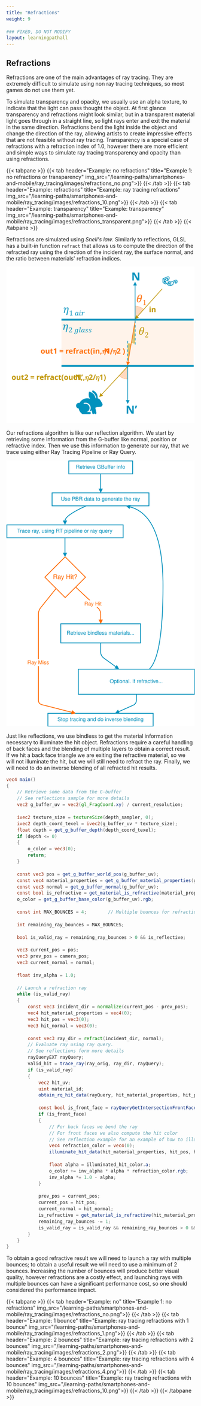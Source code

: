```yaml
---
title: "Refractions"
weight: 9

### FIXED, DO NOT MODIFY
layout: learningpathall
---
```


## Refractions

Refractions are one of the main advantages of ray tracing. They are extremely difficult to simulate using non ray tracing techniques, so most games do not use them yet.

To simulate transparency and opacity, we usually use an alpha texture, to indicate that the light can pass thought the object. At first glance transparency and refractions might look similar, but in a transparent material light goes through in a straight line, so light rays enter and exit the material in the same direction. Refractions bend the light inside the object and change the direction of the ray, allowing artists to create impressive effects that are not feasible without ray tracing. Transparency is a special case of refractions with a refraction index of 1.0, however there are more efficient and simple ways to simulate ray tracing transparency and opacity than using refractions.

{{< tabpane >}}
  {{< tab header="Example: no refractions" title="Example 1: no refractions or transparency" img_src="/learning-paths/smartphones-and-mobile/ray_tracing/images/refractions_no.png">}} {{< /tab >}}
  {{< tab header="Example: refractions" title="Example: ray tracing refractions" img_src="/learning-paths/smartphones-and-mobile/ray_tracing/images/refractions_10.png">}} {{< /tab >}}
  {{< tab header="Example: transparency" title="Example: transparency" img_src="/learning-paths/smartphones-and-mobile/ray_tracing/images/refractions_transparent.png">}} {{< /tab >}}
{{< /tabpane >}}

Refractions are simulated using *Snell's law*. Similarly to reflections, GLSL has a built-in function `refract` that allows us to compute the direction of the refracted ray using the direction of the incident ray, the surface normal, and the ratio between materials' refraction indices.

![Diagram of refractions #center](images/refractions_diagram.svg "Diagram of refractions")

Our refractions algorithm is like our reflection algorithm. We start by retrieving some information from the G-buffer like normal, position or refractive index. Then we use this information to generate our ray, that we trace using either Ray Tracing Pipeline or Ray Query.

![Diagram of our refraction algorithm #center](images/refractions_algorithm_diagram.drawio.svg "Diagram of our refraction algorithm")

Just like reflections, we use bindless to get the material information necessary to illuminate the hit object. Refractions require a careful handling of back faces and the blending of multiple layers to obtain a correct result. If we hit a back face triangle we are exiting the refractive material, so we will not illuminate the hit, but we will still need to refract the ray. Finally, we will need to do an inverse blending of all refracted hit results.


``` glsl
vec4 main()
{
    // Retrieve some data from the G-buffer
    // See reflections sample for more details
    vec2 g_buffer_uv = vec2(gl_FragCoord.xy) / current_resolution;

    ivec2 texture_size = textureSize(depth_sampler, 0);
    ivec2 depth_coord_texel = ivec2(g_buffer_uv * texture_size);
    float depth = get_g_buffer_depth(depth_coord_texel);
    if (depth <= 0)
    {
        o_color = vec3(0);
        return;
    }

    const vec3 pos = get_g_buffer_world_pos(g_buffer_uv);
    const vec4 material_properties = get_g_buffer_material_properties(g_buffer_uv);
    const vec3 normal = get_g_buffer_normal(g_buffer_uv);
    const bool is_refractive = get_material_is_refractive(material_properties);
    o_color = get_g_buffer_base_color(g_buffer_uv).rgb;

    const int MAX_BOUNCES = 4;        // Multiple bounces for refractions

    int remaining_ray_bounces = MAX_BOUNCES;

    bool is_valid_ray = remaining_ray_bounces > 0 && is_reflective;

    vec3 current_pos = pos;
    vec3 prev_pos = camera_pos;
    vec3 current_normal = normal;

    float inv_alpha = 1.0;

    // Launch a refraction ray
    while (is_valid_ray)
    {
        const vec3 incident_dir = normalize(current_pos - prev_pos);
        vec4 hit_material_properties = vec4(0);
        vec3 hit_pos = vec3(0);
        vec3 hit_normal = vec3(0);

        const vec3 ray_dir = refract(incident_dir, normal);
        // Evaluate ray using ray query.
        // See reflections form more details
        rayQueryEXT rayQuery;
        valid_hit = trace_ray(ray_orig, ray_dir, rayQuery);
        if (is_valid_ray)
        {
            vec2 hit_uv;
            uint material_id;
            obtain_rq_hit_data(rayQuery, hit_material_properties, hit_pos, hit_normal, hit_uv, material_id);

            const bool is_front_face = rayQueryGetIntersectionFrontFaceEXT(rayQuery, true);
            if (is_front_face)
            {
                // For back faces we bend the ray
                // For front faces we also compute the hit color
                // See reflection example for an example of how to illuminate a ray query hit
                vec4 refraction_color = vec4(0);
                illuminate_hit_data(hit_material_properties, hit_pos, hit_normal, hit_uv, material_id, illuminated_hit_color);

                float alpha = illuminated_hit_color.a;
                o_color += inv_alpha * alpha * refraction_color.rgb;
                inv_alpha *= 1.0 - alpha;
            }

            prev_pos = current_pos;
            current_pos = hit_pos;
            current_normal = hit_normal;
            is_refractive = get_material_is_refractive(hit_material_properties);
            remaining_ray_bounces -= 1;
            is_valid_ray = is_valid_ray && remaining_ray_bounces > 0 && is_refractive;
        }
    }
}
```

To obtain a good refractive result we will need to launch a ray with multiple bounces; to obtain a useful result we will need to use a minimum of 2 bounces. Increasing the number of bounces will produce better visual quality, however refractions are a costly effect, and launching rays with multiple bounces can have a significant performance cost, so one should considered the performance impact.

{{< tabpane >}}
  {{< tab header="Example: no" title="Example 1: no refractions" img_src="/learning-paths/smartphones-and-mobile/ray_tracing/images/refractions_no.png">}} {{< /tab >}}
  {{< tab header="Example: 1 bounce" title="Example: ray tracing refractions with 1 bounce" img_src="/learning-paths/smartphones-and-mobile/ray_tracing/images/refractions_1.png">}} {{< /tab >}}
  {{< tab header="Example: 2 bounces" title="Example: ray tracing refractions with 2 bounces" img_src="/learning-paths/smartphones-and-mobile/ray_tracing/images/refractions_2.png">}} {{< /tab >}}
  {{< tab header="Example: 4 bounces" title="Example: ray tracing refractions with 4 bounces" img_src="/learning-paths/smartphones-and-mobile/ray_tracing/images/refractions_4.png">}} {{< /tab >}}
  {{< tab header="Example: 10 bounces" title="Example: ray tracing refractions with 10 bounces" img_src="/learning-paths/smartphones-and-mobile/ray_tracing/images/refractions_10.png">}} {{< /tab >}}
{{< /tabpane >}}
